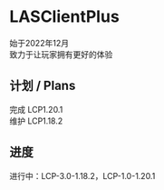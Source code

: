 # LASClientPlus
始于2022年12月    
致力于让玩家拥有更好的体验    
## 计划 / Plans   
完成 LCP1.20.1   
维护 LCP1.18.2   
## 进度  
进行中：LCP-3.0-1.18.2，LCP-1.0-1.20.1

